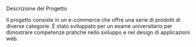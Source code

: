 Descrizione del Progetto

Il progetto consiste in un e-commerce che offre una serie di prodotti di diverse categorie. È stato sviluppato per un esame universitario per dimostrare competenze pratiche nello sviluppo e nel design di applicazioni web.
